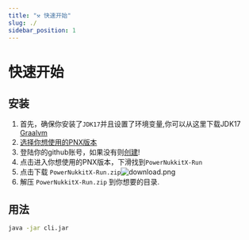 ```yaml
---
title: "⚒️ 快速开始"
slug: ./
sidebar_position: 1
---
```

# 快速开始
## 安装
1. 首先，确保你安装了`JDK17`并且设置了环境变量,你可以从这里下载JDK17 [Graalvm](https://www.graalvm.org/downloads)
2. [选择你想使用的PNX版本](https://github.com/PowerNukkitX/PowerNukkitX/actions?query=branch%3Amaster+is%3Asuccess)
3. 登陆你的github账号，如果没有则[创建](https://docs.github.com/en/get-started/start-your-journey/creating-an-account-on-github)!
4. 点击进入你想使用的PNX版本，下滑找到`PowerNukkitX-Run`
5. 点击下载 `PowerNukkitX-Run.zip`![download.png](/docs/download.png)
6. 解压 `PowerNukkitX-Run.zip` 到你想要的目录.

## 用法
```sh
java -jar cli.jar
```